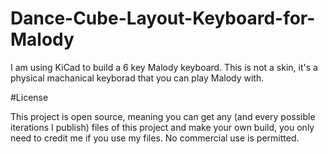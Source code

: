 # Dance-Cube-Layout-Keyboard-for-Malody
I am using KiCad to build a 6 key Malody keyboard. This is not a skin, it's a physical machanical keyborad that you can play Malody with.

#License

This project is open source, meaning you can get any (and every possible iterations I publish) files of this project and make your own build, you only need to credit me if you use my files. No commercial use is permitted.
